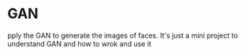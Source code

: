 # GAN
pply the GAN to generate the images of faces. It's just a mini project to understand GAN and how to wrok and use it 

